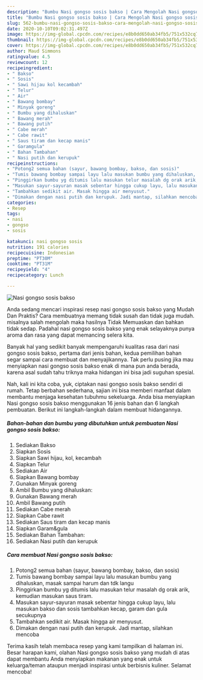 ```yaml
---
description: "Bumbu Nasi gongso sosis bakso | Cara Mengolah Nasi gongso sosis bakso Yang Bikin Ngiler"
title: "Bumbu Nasi gongso sosis bakso | Cara Mengolah Nasi gongso sosis bakso Yang Bikin Ngiler"
slug: 562-bumbu-nasi-gongso-sosis-bakso-cara-mengolah-nasi-gongso-sosis-bakso-yang-bikin-ngiler
date: 2020-10-10T09:02:31.497Z
image: https://img-global.cpcdn.com/recipes/e8b0dd650ab34fb5/751x532cq70/nasi-gongso-sosis-bakso-foto-resep-utama.jpg
thumbnail: https://img-global.cpcdn.com/recipes/e8b0dd650ab34fb5/751x532cq70/nasi-gongso-sosis-bakso-foto-resep-utama.jpg
cover: https://img-global.cpcdn.com/recipes/e8b0dd650ab34fb5/751x532cq70/nasi-gongso-sosis-bakso-foto-resep-utama.jpg
author: Maud Simmons
ratingvalue: 4.5
reviewcount: 12
recipeingredient:
- " Bakso"
- " Sosis"
- " Sawi hijau kol kecambah"
- " Telur"
- " Air"
- " Bawang bombay"
- " Minyak goreng"
- " Bumbu yang dihaluskan"
- " Bawang merah"
- " Bawang putih"
- " Cabe merah"
- " Cabe rawit"
- " Saus tiram dan kecap manis"
- " Garamgula"
- " Bahan Tambahan"
- " Nasi putih dan kerupuk"
recipeinstructions:
- "Potong2 semua bahan (sayur, bawang bombay, bakso, dan sosis)"
- "Tumis bawang bombay sampai layu lalu masukan bumbu yang dihaluskan, masak sampai harum dan tdk langu"
- "Pinggirkan bumbu yg ditumis lalu masukan telur masalah dg orak arik, kemudian masukan saus tiram."
- "Masukan sayur-sayuran masak sebentar hingga cukup layu, lalu masukan bakso dan sosis tambahkan kecap, garam dan gula secukupnya"
- "Tambahkan sedikit air. Masak hingga air menyusut."
- "Dimakan dengan nasi putih dan kerupuk. Jadi mantap, silahkan mencoba"
categories:
- Resep
tags:
- nasi
- gongso
- sosis

katakunci: nasi gongso sosis 
nutrition: 191 calories
recipecuisine: Indonesian
preptime: "PT30M"
cooktime: "PT31M"
recipeyield: "4"
recipecategory: Lunch

---
```



![Nasi gongso sosis bakso](https://img-global.cpcdn.com/recipes/e8b0dd650ab34fb5/751x532cq70/nasi-gongso-sosis-bakso-foto-resep-utama.jpg)

Anda sedang mencari inspirasi resep nasi gongso sosis bakso yang Mudah Dan Praktis? Cara membuatnya memang tidak susah dan tidak juga mudah. misalnya salah mengolah maka hasilnya Tidak Memuaskan dan bahkan tidak sedap. Padahal nasi gongso sosis bakso yang enak selayaknya punya aroma dan rasa yang dapat memancing selera kita.



Banyak hal yang sedikit banyak mempengaruhi kualitas rasa dari nasi gongso sosis bakso, pertama dari jenis bahan, kedua pemilihan bahan segar sampai cara membuat dan menyajikannya. Tak perlu pusing jika mau menyiapkan nasi gongso sosis bakso enak di mana pun anda berada, karena asal sudah tahu triknya maka hidangan ini bisa jadi suguhan spesial.


Nah, kali ini kita coba, yuk, ciptakan nasi gongso sosis bakso sendiri di rumah. Tetap berbahan sederhana, sajian ini bisa memberi manfaat dalam membantu menjaga kesehatan tubuhmu sekeluarga. Anda bisa menyiapkan Nasi gongso sosis bakso menggunakan 16 jenis bahan dan 6 langkah pembuatan. Berikut ini langkah-langkah dalam membuat hidangannya.

<!--inarticleads1-->

##### Bahan-bahan dan bumbu yang dibutuhkan untuk pembuatan Nasi gongso sosis bakso:

1. Sediakan  Bakso
1. Siapkan  Sosis
1. Siapkan  Sawi hijau, kol, kecambah
1. Siapkan  Telur
1. Sediakan  Air
1. Siapkan  Bawang bombay
1. Gunakan  Minyak goreng
1. Ambil  Bumbu yang dihaluskan:
1. Gunakan  Bawang merah
1. Ambil  Bawang putih
1. Sediakan  Cabe merah
1. Siapkan  Cabe rawit
1. Sediakan  Saus tiram dan kecap manis
1. Siapkan  Garam&amp;gula
1. Sediakan  Bahan Tambahan:
1. Sediakan  Nasi putih dan kerupuk




<!--inarticleads2-->

##### Cara membuat Nasi gongso sosis bakso:

1. Potong2 semua bahan (sayur, bawang bombay, bakso, dan sosis)
1. Tumis bawang bombay sampai layu lalu masukan bumbu yang dihaluskan, masak sampai harum dan tdk langu
1. Pinggirkan bumbu yg ditumis lalu masukan telur masalah dg orak arik, kemudian masukan saus tiram.
1. Masukan sayur-sayuran masak sebentar hingga cukup layu, lalu masukan bakso dan sosis tambahkan kecap, garam dan gula secukupnya
1. Tambahkan sedikit air. Masak hingga air menyusut.
1. Dimakan dengan nasi putih dan kerupuk. Jadi mantap, silahkan mencoba




Terima kasih telah membaca resep yang kami tampilkan di halaman ini. Besar harapan kami, olahan Nasi gongso sosis bakso yang mudah di atas dapat membantu Anda menyiapkan makanan yang enak untuk keluarga/teman ataupun menjadi inspirasi untuk berbisnis kuliner. Selamat mencoba!
